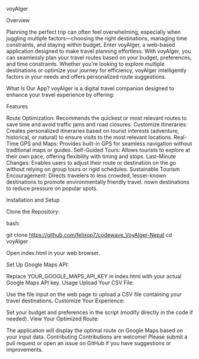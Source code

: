 voyAIger

Overview

Planning the perfect trip can often feel overwhelming, especially when juggling multiple factors—choosing the right destinations, managing time constraints, and staying within budget. Enter voyAIger, a web-based application designed to make travel planning effortless. With voyAIger, you can seamlessly plan your travel routes based on your budget, preferences, and time constraints. Whether you're looking to explore multiple destinations or optimize your journey for efficiency, voyAIger intelligently factors in your needs and offers personalized route suggestions.



What Is Our App?
voyAIger is a digital travel companion designed to enhance your travel experience by offering:

Features


Route Optimization: Recommends the quickest or most relevant routes to save time and avoid traffic jams and road closures.
Customize Itineraries: Creates personalized itineraries based on tourist interests (adventure, historical, or natural) to ensure visits to the most relevant locations.
Real-Time GPS and Maps: Provides built-in GPS for seamless navigation without traditional maps or guides.
Self-Guided Tours: Allows tourists to explore at their own pace, offering flexibility with timing and stops.
Last-Minute Changes: Enables users to adjust their route or destination on the go without relying on group tours or rigid schedules.
Sustainable Tourism Encouragement: Directs travelers to less crowded, lesser-known destinations to promote environmentally friendly travel.
nown destinations to reduce pressure on popular spots.


Installation and Setup

Clone the Repository:

bash:

git clone https://github.com/felixop7/codewave_VoyAIger-Nepal
cd voyAIger

Open index.html in your web browser.

Set Up Google Maps API:

Replace YOUR_GOOGLE_MAPS_API_KEY in index.html with your actual Google Maps API key.
Usage
Upload Your CSV File:

Use the file input on the web page to upload a CSV file containing your travel destinations.
Customize Your Experience:

Set your budget and preferences in the script (modify directly in the code if needed).
View Your Optimized Route:

The application will display the optimal route on Google Maps based on your input data.
Contributing
Contributions are welcome! Please submit a pull request or open an issue on GitHub if you have suggestions or improvements.

